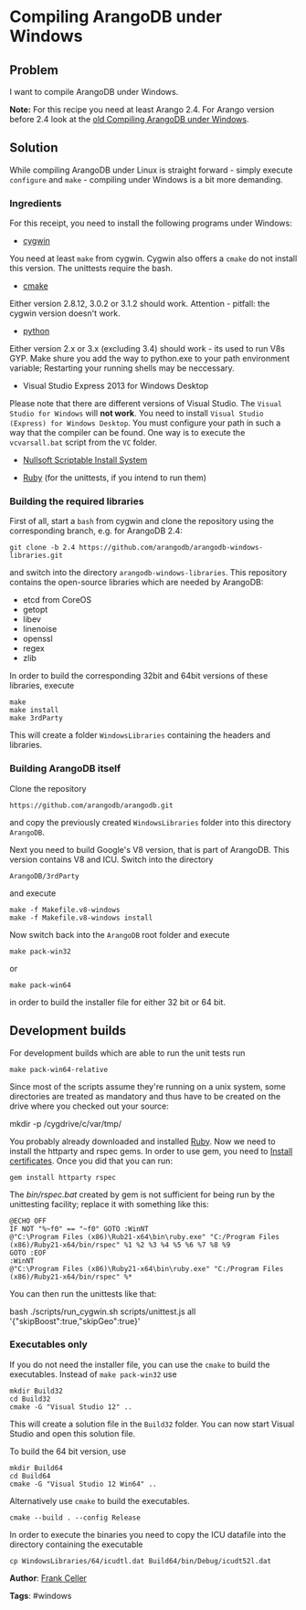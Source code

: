 # Compiling ArangoDB under Windows

## Problem

I want to compile ArangoDB under Windows.

**Note:** For this recipe you need at least Arango 2.4. For Arango version before 2.4 look at the [old Compiling ArangoDB under Windows](https://docs.arangodb.com/CompilingUnderWindowsLegacy.md).

## Solution

While compiling ArangoDB under Linux is straight forward - simply execute `configure` and `make` - compiling under Windows 
is a bit more demanding.

### Ingredients

For this receipt, you need to install the following programs under Windows:

* [cygwin](https://www.cygwin.com/)

You need at least `make` from cygwin. Cygwin also offers a `cmake` do not install this version. The unittests require the bash.

* [cmake](http://www.cmake.org/)

Either version 2.8.12, 3.0.2 or 3.1.2 should work. Attention - pitfall: the cygwin version doesn't work.

* [python](http://python.org)

Either version 2.x or 3.x (excluding 3.4) should work - its used to run V8s GYP. Make shure you add the way to python.exe to your path environment variable; Restarting your running shells may be neccessary.

* Visual Studio Express 2013 for Windows Desktop

Please note that there are different versions of Visual Studio. The `Visual Studio for Windows` will **not work**. You need to
install `Visual Studio (Express) for Windows Desktop`. You must configure your path in such a way that the compiler can
be found. One way is to execute the `vcvarsall.bat` script from the `VC` folder.

<!--
* BOOST (if you intend to run the tests for development)

[installing boost under windows](https://niuquant.wordpress.com/2013/11/16/setup-boost-1-55-0-unit-test-framework-with-visual-stuido-2010-on-windows-8-desktop/) has more details on howto.
-->

* [Nullsoft Scriptable Install System](http://nsis.sourceforge.net/Download)

* [Ruby](https://www.ruby-lang.org/en/downloads/) (for the unittests, if you intend to run them)

### Building the required libraries

First of all, start a `bash` from cygwin and clone the repository using the corresponding branch, e.g. for ArangoDB 2.4:

    git clone -b 2.4 https://github.com/arangodb/arangodb-windows-libraries.git

and switch into the directory `arangodb-windows-libraries`. This repository contains the open-source libraries which
are needed by ArangoDB:

* etcd from CoreOS
* getopt
* libev
* linenoise
* openssl
* regex
* zlib

In order to build the corresponding 32bit and 64bit versions of these libraries, execute

    make
    make install
    make 3rdParty

This will create a folder `WindowsLibraries` containing the headers and libraries.

### Building ArangoDB itself

Clone the repository

    https://github.com/arangodb/arangodb.git

and copy the previously created `WindowsLibraries` folder into this directory `ArangoDB`.

Next you need to build Google's V8 version, that is part of ArangoDB. This version contains V8 and ICU. Switch into the directory

    ArangoDB/3rdParty

and execute

    make -f Makefile.v8-windows
    make -f Makefile.v8-windows install


Now switch back into the `ArangoDB` root folder and execute

    make pack-win32

or

    make pack-win64

in order to build the installer file for either 32 bit or 64 bit.

## Development builds
For development builds which are able to run the unit tests run
<!--
(adjust the boost directory to your situation):
-->
<!--
    export BOOST_ROOT='c:\Program Files\boost_1_56_0\'
    export BOOST_LIBRARYDIR='c:\Program Files\boost_1_56_0\lib64-msvc-12.0'
    BOOSTROOT='c:\Program Files\boost_1_56_0'
    BOOST_INCLUDE='c:\Program Files\boost_1_56_0\'
    BOOST_LIBRARYDIR='c:\Program Files\boost_1_56_0\lib64-msvc-12.0'
    BOOST_ROOT='c:\Program Files\boost_1_56_0\'
    CMAKE_INCLUDE_PATHE='c:\Program Files\boost_1_56_0\'
-->

    make pack-win64-relative

Since most of the scripts assume they're running on a unix system, some directories are treated as mandatory and thus have to be created on the drive where you checked out your source:

  mkdir -p /cygdrive/c/var/tmp/

You probably already downloaded and installed [Ruby](https://www.ruby-lang.org/en/downloads/). Now we need to install the httparty and rspec gems. In order to use gem, you need to [Install certificates](https://gist.github.com/fnichol/867550). Once you did that you can run:

    gem install httparty rspec

The *bin/rspec.bat* created by gem is not sufficient for being run by the unittesting facility; replace it with something like this:

    @ECHO OFF
    IF NOT "%~f0" == "~f0" GOTO :WinNT
    @"C:\Program Files (x86)\Rub21-x64\bin\ruby.exe" "C:/Program Files (x86)/Ruby21-x64/bin/rspec" %1 %2 %3 %4 %5 %6 %7 %8 %9
    GOTO :EOF
    :WinNT
    @"C:\Program Files (x86)\Ruby21-x64\bin\ruby.exe" "C:/Program Files (x86)/Ruby21-x64/bin/rspec" %*


  
You can then run the unittests like that:

  bash ./scripts/run_cygwin.sh scripts/unittest.js all '{"skipBoost":true,"skipGeo":true}'

### Executables only

If you do not need the installer file, you can use the `cmake` to build the executables. Instead of `make pack-win32`
use

    mkdir Build32
    cd Build32
    cmake -G "Visual Studio 12" ..

This will create a solution file in the `Build32` folder. You can now start Visual Studio and open this
solution file.

To build the 64 bit version, use

    mkdir Build64
    cd Build64
    cmake -G "Visual Studio 12 Win64" ..

Alternatively use `cmake` to build the executables.

    cmake --build . --config Release

In order to execute the binaries you need to copy the ICU datafile into the directory containing the
executable

    cp WindowsLibraries/64/icudtl.dat Build64/bin/Debug/icudt52l.dat

**Author**: [Frank Celler](https://github.com/fceller)

**Tags**: #windows
